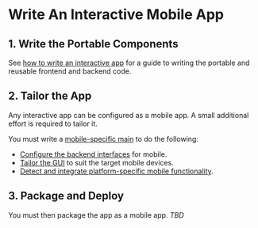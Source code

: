 # Write An Interactive Mobile App

## 1. Write the Portable Components

See [how to write an interactive app](./WriteAnInteractiveApp.md) for a guide to writing the portable and reusable frontend and backend code.

## 2. Tailor the App

Any interactive app can be configured as a mobile app. A small additional effort is required to tailor it.

You must write a [mobile-specific main](../learning/AppTailoring.md) to do the following:

- [Configure the backend interfaces](./RpcInterface.md#configure-interfaces) for mobile.
- [Tailor the GUI](../learning/AppTailoring.md#change-the-gui) to suit the target mobile devices.
- [Detect and integrate platform-specific mobile functionality](../learning/AppTailoring.md#use-platform-specific-modules).

## 3. Package and Deploy

You must then package the app as a mobile app. _TBD_
